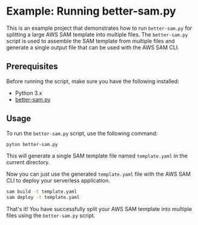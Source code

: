 # Example: Running better-sam.py

This is an example project that demonstrates how to run `better-sam.py` for splitting a large AWS SAM template into multiple files. The `better-sam.py` script is used to assemble the SAM template from multiple files and generate a single output file that can be used with the AWS SAM CLI.

## Prerequisites

Before running the script, make sure you have the following installed:

- Python 3.x
- [better-sam.py](https://github.com/chapimenge3/better-sam/blob/main/better-sam.py)

## Usage

To run the `better-sam.py` script, use the following command:

```bash
pyton better-sam.py
```

This will generate a single SAM template file named `template.yaml` in the current directory.

Now you can just use the generated `template.yaml` file with the AWS SAM CLI to deploy your serverless application.

```bash
sam build -t template.yaml
sam deploy -t template.yaml
```

That's it! You have successfully split your AWS SAM template into multiple files using the `better-sam.py` script.

